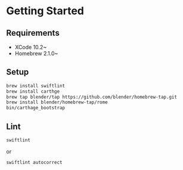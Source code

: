 # Getting Started
  
## Requirements

- XCode 10.2~
- Homebrew 2.1.0~

## Setup

```sh
brew install swiftlint
brew install carthge
brew tap blender/tap https://github.com/blender/homebrew-tap.git
brew install blender/homebrew-tap/rome
bin/carthage_bootstrap
```

## Lint

```sh
swiftlint
```
or
```sh
swiftlint autocorrect
```

